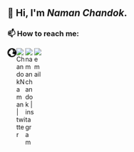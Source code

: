 ## 👋 Hi, I'm _Naman Chandok_.

### 📫 How to reach me: 
[<img align="left" alt="namanchandok.co" width="20px" src="https://raw.githubusercontent.com/iconic/open-iconic/master/svg/globe.svg" />][website]
[<img align="left" alt="ChandokNaman | twitter" width="20px" src="https://cdn.jsdelivr.net/npm/simple-icons@v3/icons/twitter.svg" />][twitter]
[<img align="left" alt="namanchandok | instagram" width="20px" src="https://cdn.jsdelivr.net/npm/simple-icons@v3/icons/instagram.svg" />][instagram]
[<img align="left" alt="email" width="20px" src="https://cdn.jsdelivr.net/npm/simple-icons@3.4.1/icons/gmail.svg" />][email]

[website]: https://namanchandok.co
[twitter]: https://twitter.com/ChandokNaman
[instagram]: https://instagram.com/namanchandok
[email]: mailto:i@namanchandok.co
